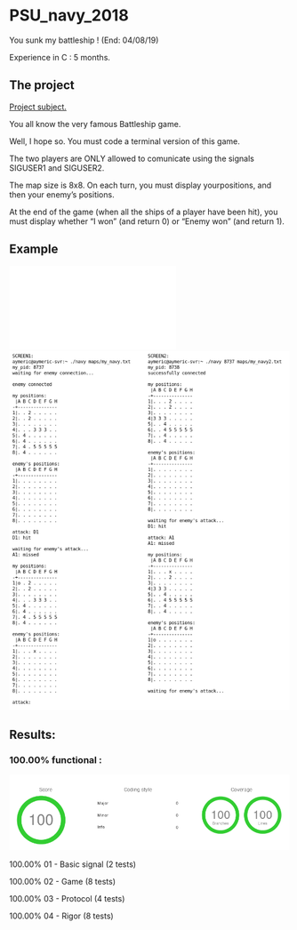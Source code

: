 # PSU_navy_2018
You sunk my battleship ! (End: 04/08/19)

Experience in C : 5 months.

## The project

[Project subject.](/Project/B-PSU-200_navy.pdf)

You all know the very famous Battleship game.

Well, I hope so. You must code a terminal version of this game.

The two players are ONLY allowed to comunicate using the signals SIGUSER1 and SIGUSER2.

The map size is 8x8. On each turn, you must display yourpositions, and then your enemy’s positions.

At the end of the game (when all the ships of a player have been hit), you must display whether “I won” (and return 0) or “Enemy won” (and return 1).



## Example

![Game Example](/Project/Screen_Capture.txt)
![Game Example](/Project/Game_Example.png)






## Results:

### 100.00% functional :

![Nao Marvin Results](/Project/Results_NAVY.png)

100.00% 01 - Basic signal (2 tests)

100.00% 02 - Game (8 tests)

100.00% 03 - Protocol (4 tests)

100.00% 04 - Rigor (8 tests)

